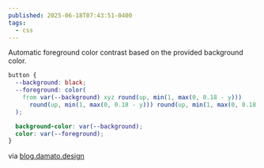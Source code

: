 ```yaml
---
published: 2025-06-18T07:43:51-0400
tags:
  - css
---
```


Automatic foreground color contrast based on the provided background color.

```css
button {
  --background: black;
  --foreground: color(
    from var(--background) xyz round(up, min(1, max(0, 0.18 - y)))
      round(up, min(1, max(0, 0.18 - y))) round(up, min(1, max(0, 0.18 - y)))
  );

  background-color: var(--background);
  color: var(--foreground);
}
```

via [blog.damato.design](https://blog.damato.design/posts/css-only-contrast/)
